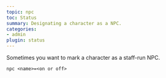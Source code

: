 ```yaml
---
topic: npc
toc: Status
summary: Designating a character as a NPC.
categories:
- admin
plugin: status
---
```

Sometimes you want to mark a character as a staff-run NPC.

`npc <name>=<on or off>`
